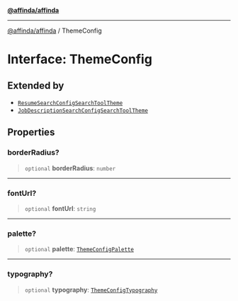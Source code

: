[**@affinda/affinda**](../README.md)

***

[@affinda/affinda](../globals.md) / ThemeConfig

# Interface: ThemeConfig

## Extended by

- [`ResumeSearchConfigSearchToolTheme`](ResumeSearchConfigSearchToolTheme.md)
- [`JobDescriptionSearchConfigSearchToolTheme`](JobDescriptionSearchConfigSearchToolTheme.md)

## Properties

### borderRadius?

> `optional` **borderRadius**: `number`

***

### fontUrl?

> `optional` **fontUrl**: `string`

***

### palette?

> `optional` **palette**: [`ThemeConfigPalette`](ThemeConfigPalette.md)

***

### typography?

> `optional` **typography**: [`ThemeConfigTypography`](ThemeConfigTypography.md)
